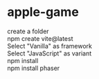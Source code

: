 ﻿# apple-game

create a folder\
npm create vite@latest\
Select "Vanilla" as framework\
Select "JavaScript" as variant\
npm install\
npm install phaser

